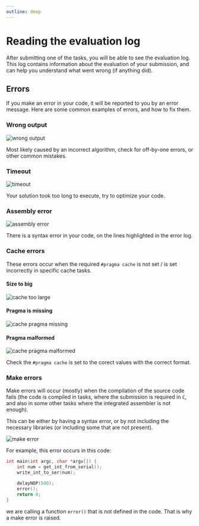 ```yaml
---
outline: deep
---
```


# Reading the evaluation log

After submitting one of the tasks, you will be able to see the evaluation log. This log contains information about the evaluation of your submission, and can help you understand what went wrong (if anything did).

## Errors

If you make an error in your code, it will be reported to you by an error message. Here are some common examples of errors, and how to fix them.

### Wrong output
![wrong output](../img/wrongout.png)

Most likely caused by an incorrect algorithm, check for off-by-one errors, or other common mistakes.

### Timeout
![timeout](../img/timeout.png)

Your solution took too long to execute, try to optimize your code.

### Assembly error
![assembly error](../img/asmerr.png)

There is a syntax error in your code, on the lines highlighted in the error log.

### Cache errors

These errors occur when the required `#pragma cache` is not set / is set incorrectly in specific cache tasks.

#### Size to big

![cache too large](../img/cache1.png)

#### Pragma is missing

![cache pragma missing](../img/cache2.png)

#### Pragma malformed

![cache pragma malformed](../img/cache3.png)

Check the `#pragma cache` is set to the corect values with the correct format.

### Make errors

Make errors will occur (mostly) when the compilation of the source code fails (the code is compiled in tasks, where the submission is required in `C`, and also in some other tasks where the integrated assembler is not enough).

This can be either by having a syntax error, or by not including the necessary libraries (or including some that are not present).

![make error](../img/make.png)

For example, this error occurs in this code:

```c
int main(int argc, char *argv[]) {
	int num = get_int_from_serial();
	write_int_to_ser(num);

	delayNOP(500);
	error();
	return 0;
}
```

we are calling a function `error()` that is not defined in the code. That is why a make error is raised.